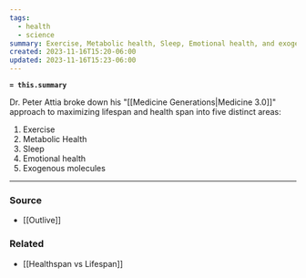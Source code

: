 ```yaml
---
tags:
  - health
  - science
summary: Exercise, Metabolic health, Sleep, Emotional health, and exogenous molecules.
created: 2023-11-16T15:20-06:00
updated: 2023-11-16T15:23-06:00
---
```

**`= this.summary`**

Dr. Peter Attia broke down his "[[Medicine Generations|Medicine 3.0]]" approach to maximizing lifespan and health span into five distinct areas:

1. Exercise
2. Metabolic Health
3. Sleep
4. Emotional health
5. Exogenous molecules

---
### Source
- [[Outlive]]

### Related
- [[Healthspan vs Lifespan]]